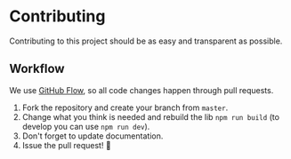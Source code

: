 # Contributing

Contributing to this project should be as easy and transparent as possible.

## Workflow

We use [GitHub Flow](https://guides.github.com/introduction/flow/), so all code changes happen through pull requests.

1.  Fork the repository and create your branch from `master`.
2.  Change what you think is needed and rebuild the lib `npm run build` (to develop you can use `npm run dev`).
2.  Don't forget to update documentation.
3.  Issue the pull request! :tada:
